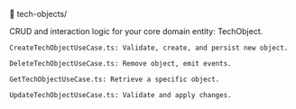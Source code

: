 📁 tech-objects/

CRUD and interaction logic for your core domain entity: TechObject.

    CreateTechObjectUseCase.ts: Validate, create, and persist new object.

    DeleteTechObjectUseCase.ts: Remove object, emit events.

    GetTechObjectUseCase.ts: Retrieve a specific object.

    UpdateTechObjectUseCase.ts: Validate and apply changes.